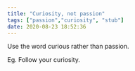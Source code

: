 ```yaml
---
title: "Curiosity, not passion"
tags: ["passion","curiosity", "stub"]
date: 2020-08-23 18:52:36
---
```


Use the word curious rather than passion.

Eg. Follow your curiosity.

